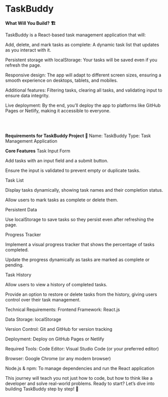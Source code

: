 # TaskBuddy

<b>What Will You Build? 🏗️ </b>

TaskBuddy is a React-based task management application that will:

Add, delete, and mark tasks as complete: A dynamic task list that updates as you interact with it.

Persistent storage with localStorage: Your tasks will be saved even if you refresh the page.

Responsive design: The app will adapt to different screen sizes, ensuring a smooth experience on desktops, tablets, and mobiles.

Additional features: Filtering tasks, clearing all tasks, and validating input to ensure data integrity.

Live deployment: By the end, you’ll deploy the app to platforms like GitHub Pages or Netlify, making it accessible to everyone.

<br> </br>

<b>Requirements for TaskBuddy Project 📝 </b>
Name: TaskBuddy
Type: Task Management Application

<b>Core Features</b>
Task Input Form

Add tasks with an input field and a submit button.

Ensure the input is validated to prevent empty or duplicate tasks.

Task List

Display tasks dynamically, showing task names and their completion status.

Allow users to mark tasks as complete or delete them.

Persistent Data

Use localStorage to save tasks so they persist even after refreshing the page.

Progress Tracker

Implement a visual progress tracker that shows the percentage of tasks completed.

Update the progress dynamically as tasks are marked as complete or pending.

Task History

Allow users to view a history of completed tasks.

Provide an option to restore or delete tasks from the history, giving users control over their task management.

Technical Requirements:
Frontend Framework: React.js

Data Storage: localStorage

Version Control: Git and GitHub for version tracking

Deployment: Deploy on GitHub Pages or Netlify

Required Tools:
Code Editor: Visual Studio Code (or your preferred editor)

Browser: Google Chrome (or any modern browser)

Node.js & npm: To manage dependencies and run the React application

This journey will teach you not just how to code, but how to think like a developer and solve real-world problems. Ready to start? Let’s dive into building TaskBuddy step by step! 🌟

